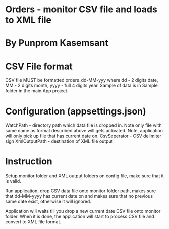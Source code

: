 # Orders - monitor CSV file and loads to XML file
# By Punprom Kasemsant

CSV File format
===============
CSV file MUST be formatted orders_dd-MM-yyy where dd - 2 digits date, MM - 2 digits month, yyyy - full 4 digits year.
Sample of data is in Sample folder in the main App project.

Configuration (appsettings.json)
================================
WatchPath - directory path which data file is dropped in. Note only file with same name as format described above will gets activated. Note, application will only pick up file that has current date on.
CsvSeperator - CSV delimiter sign
XmlOutputPath - destination of XML file output

Instruction
============
Setup monitor folder and XML output folders on config file, make sure that it is valid.

Run application, drop CSV data file onto monitor folder path, makes sure that dd-MM-yyyy has current date on and makes sure that no previous same date exist, otherwise it will ignored.

Application will waits till you drop a new current date CSV file onto monitor folder. When it is done, the application will start to process CSV file and convert to XML file format.


